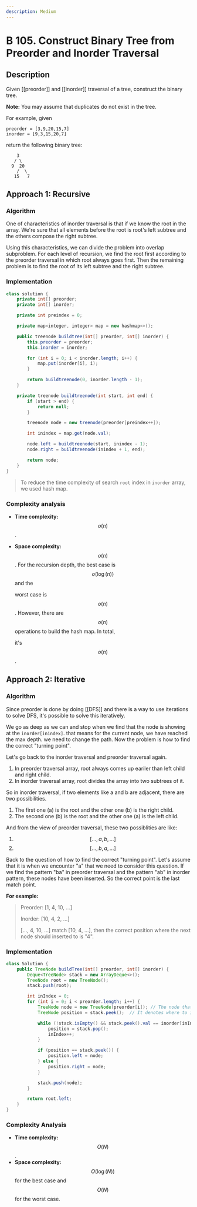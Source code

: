 ```yaml
---
description: Medium
---
```


# B 105. Construct Binary Tree from Preorder and Inorder Traversal

## Description

Given \[\[preorder\]\] and \[\[inorder\]\] traversal of a tree, construct the binary tree.

**Note:** You may assume that duplicates do not exist in the tree.

For example, given

```text
preorder = [3,9,20,15,7]
inorder = [9,3,15,20,7]
```

return the following binary tree:

```text
    3
   / \
  9  20
    /  \
   15   7
```

## Approach 1: Recursive

### Algorithm

One of characteristics of inorder traversal is that if we know the root in the array. We're sure that all elements before the root is root's left subtree and the others compose the right subtree.

Using this characteristics, we can divide the problem into overlap subproblem. For each level of recursion, we find the root first according to the preorder traversal in which root always goes first. Then the remaining problem is to find the root of its left subtree and the right subtree.

### Implementation

```java
class solution {
    private int[] preorder;
    private int[] inorder;

    private int preindex = 0;

    private map<integer, integer> map = new hashmap<>();

    public treenode buildtree(int[] preorder, int[] inorder) {
        this.preorder = preorder;
        this.inorder = inorder;

        for (int i = 0; i < inorder.length; i++) {
            map.put(inorder[i], i);
        }

        return buildtreenode(0, inorder.length - 1);
    }

    private treenode buildtreenode(int start, int end) {
        if (start > end) {
            return null;
        }

        treenode node = new treenode(preorder[preindex++]);

        int inindex = map.get(node.val);

        node.left = buildtreenode(start, inindex - 1);
        node.right = buildtreenode(inindex + 1, end);

        return node;
    }
}
```

> To reduce the time complexity of search `root` index in `inorder` array, we used hash map.

### Complexity analysis

* **Time complexity:** $$o(n)$$.
* **Space complexity:** $$o(n)$$. For the recursion depth, the best case is $$o(\log(n))$$ and the

  worst case is $$o(n)$$. However, there are $$o(n)$$ operations to build the hash map. In total,

  it's $$o(n)$$.

## Approach 2: Iterative

### Algorithm

Since preorder is done by doing \[\[DFS\]\] and there is a way to use iterations to solve DFS, it's possible to solve this iteratively.

We go as deep as we can and stop when we find that the node is showing at the `inorder[inindex]`. that means for the current node, we have reached the max depth. we need to change the path. Now the problem is how to find the correct "turning point".

Let's go back to the inorder traversal and preorder traversal again.

1. In preorder traversal array, root always comes up eariler than left child and right child.
2. In inorder traversal array, root divides the array into two subtrees of it.

So in inorder traversal, if two elements like a and b are adjacent, there are two possibilities.

1. The first one \(a\) is the root and the other one \(b\) is the right child.
2. The second one \(b\) is the root and the other one \(a\) is the left child.

And from the view of preorder traversal, these two possiblities are like:

1. $$[..., a, b,...]$$
2. $$[..., b, a, ...]$$

Back to the question of how to find the correct "turning point". Let's assume that it is when we encounter "a" that we need to consider this question. If we find the pattern "ba" in preorder traversal and the pattern "ab" in inorder pattern, these nodes have been inserted. So the correct point is the last match point.

**For example:**

> Preorder: \[1, 4, 10, ...\] 
>
> Inorder:    \[10, 4, 2, ...\]
>
> \[..., 4, 10, ...\] match \[10, 4, ...\], then the correct position where the next node should inserted to is "4".

### Implementation

```java
class Solution {
    public TreeNode buildTree(int[] preorder, int[] inorder) {
        Deque<TreeNode> stack = new ArrayDeque<>();
        TreeNode root = new TreeNode();
        stack.push(root);

        int inIndex = 0;
        for (int i = 0; i < preorder.length; i++) {
            TreeNode node = new TreeNode(preorder[i]); // The node that is going to be inserted
            TreeNode position = stack.peek();  // It denotes where to insert the node 

            while (!stack.isEmpty() && stack.peek().val == inorder[inIndex]) {
                position = stack.pop();
                inIndex++;
            }

            if (position == stack.peek()) {
                position.left = node;
            } else {
                position.right = node;
            }

            stack.push(node);
        }

        return root.left;
    }
}
```

### Complexity Analysis

* **Time complexity:** $$O(N)$$.
* **Space complexity:** $$O(\log(N))$$ for the best case and $$O(N)$$ for the worst case.

